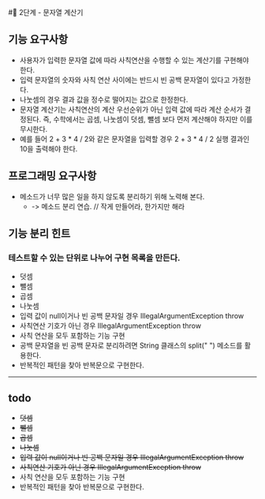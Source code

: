 #🚀 2단계 - 문자열 계산기
## 기능 요구사항
* 사용자가 입력한 문자열 값에 따라 사칙연산을 수행할 수 있는 계산기를 구현해야 한다.
* 입력 문자열의 숫자와 사칙 연산 사이에는 반드시 빈 공백 문자열이 있다고 가정한다.
* 나눗셈의 경우 결과 값을 정수로 떨어지는 값으로 한정한다.
* 문자열 계산기는 사칙연산의 계산 우선순위가 아닌 입력 값에 따라 계산 순서가 결정된다. 즉, 수학에서는 곱셈, 나눗셈이 덧셈, 뺄셈 보다 먼저 계산해야 하지만 이를 무시한다.
* 예를 들어 2 + 3 * 4 / 2와 같은 문자열을 입력할 경우 2 + 3 * 4 / 2 실행 결과인 10을 출력해야 한다.

## 프로그래밍 요구사항
* 메소드가 너무 많은 일을 하지 않도록 분리하기 위해 노력해 본다.
  * -> 메소드 분리 연습. // 작게 만들어라, 한가지만 해라
    
## 기능 분리 힌트
### 테스트할 수 있는 단위로 나누어 구현 목록을 만든다.
* 덧셈
* 뺄셈
* 곱셈
* 나눗셈
* 입력 값이 null이거나 빈 공백 문자일 경우 IllegalArgumentException throw
* 사칙연산 기호가 아닌 경우 IllegalArgumentException throw
* 사칙 연산을 모두 포함하는 기능 구현
* 공백 문자열을 빈 공백 문자로 분리하려면 String 클래스의 split(" ") 메소드를 활용한다.
* 반복적인 패턴을 찾아 반복문으로 구현한다.

---
## todo
* ~~덧셈~~
* ~~뺄셈~~
* ~~곱셈~~
* ~~나눗셈~~
* ~~입력 값이 null이거나 빈 공백 문자일 경우 IllegalArgumentException throw~~
* ~~사칙연산 기호가 아닌 경우 IllegalArgumentException throw~~
* 사칙 연산을 모두 포함하는 기능 구현
* 반복적인 패턴을 찾아 반복문으로 구현한다.